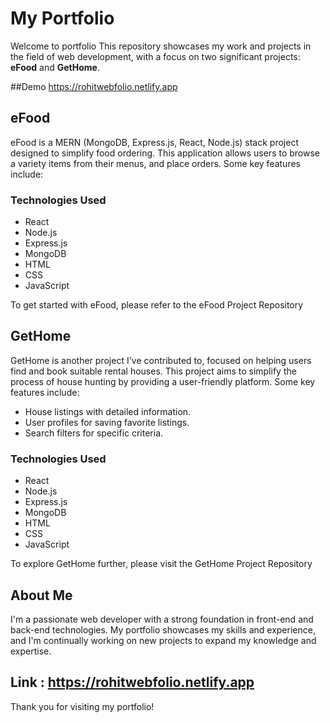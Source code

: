 # My Portfolio

Welcome to portfolio This repository showcases my work and projects in the field of web development, with a focus on two significant projects: **eFood** and **GetHome**.


##Demo   https://rohitwebfolio.netlify.app


## eFood

eFood is a MERN (MongoDB, Express.js, React, Node.js) stack project designed to simplify food ordering.
This application allows users to browse a variety items from their menus, and place orders.
Some key features include:


### Technologies Used

- React
- Node.js
- Express.js
- MongoDB
- HTML
- CSS
- JavaScript

To get started with eFood, please refer to the eFood Project Repository

## GetHome

GetHome is another project I've contributed to, focused on helping users find and book suitable rental houses. This project aims to simplify the process of house hunting by providing a user-friendly platform. Some key features include:

- House listings with detailed information.
- User profiles for saving favorite listings.
- Search filters for specific criteria.

### Technologies Used

- React
- Node.js
- Express.js
- MongoDB
- HTML
- CSS
- JavaScript

To explore GetHome further, please visit the GetHome Project Repository

## About Me

I'm a passionate web developer with a strong foundation in front-end and back-end technologies. 
My portfolio showcases my skills and experience, and I'm continually working on new projects to expand my knowledge and expertise.

## Link : https://rohitwebfolio.netlify.app

Thank you for visiting my portfolio!
